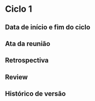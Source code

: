 # Ciclo 1

## Data de início e fim do ciclo

## Ata da reunião

## Retrospectiva

## Review

## Histórico de versão

